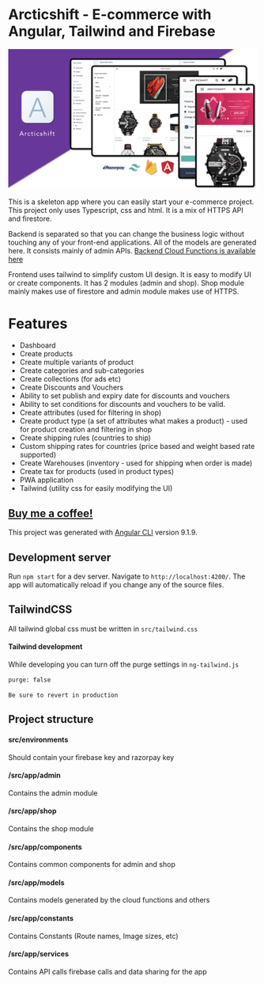 # Arcticshift - E-commerce with Angular, Tailwind and Firebase​

![Arcticshift - E-commerce with Angular, Tailwind and Firebase​](/arcticshift-screens.png?raw=true)

This is a skeleton app where you can easily start your e-commerce project. This project only uses Typescript, css and html. It is a mix of HTTPS API and firestore.

Backend is separated so that you can change the business logic without touching any of your front-end applications. All of the models are generated here. It consists mainly of admin APIs. [Backend Cloud Functions is available here](https://github.com/saeed-abdul-rahim/arcticshift-functions)

Frontend uses tailwind to simplify custom UI design. It is easy to modify UI or create components. It has 2 modules (admin and shop). Shop module mainly makes use of firestore and admin module makes use of HTTPS.

# Features

- Dashboard
- Create products
- Create multiple variants of product
- Create categories and sub-categories
- Create collections (for ads etc)
- Create Discounts and Vouchers
- Ability to set publish and expiry date for discounts and vouchers
- Ability to set conditions for discounts and vouchers to be valid.
- Create attributes (used for filtering in shop)
- Create product type (a set of attributes what makes a product) - used for product creation and filtering in shop
- Create shipping rules (countries to ship)
- Custom shipping rates for countries (price based and weight based rate supported)
- Create Warehouses (inventory - used for shipping when order is made)
- Create tax for products (used in product types)
- PWA application
- Tailwind (utility css for easily modifying the UI)

## [Buy me a coffee!](https://www.buymeacoffee.com/saeedar)

This project was generated with [Angular CLI](https://github.com/angular/angular-cli) version 9.1.9.

## Development server

Run `npm start` for a dev server. Navigate to `http://localhost:4200/`. The app will automatically reload if you change any of the source files.

## TailwindCSS

All tailwind global css must be written in `src/tailwind.css`

#### Tailwind development

While developing you can turn off the purge settings in `ng-tailwind.js`
```
purge: false
```
`Be sure to revert in production`

## Project structure

#### src/environments
Should contain your firebase key and razorpay key

#### /src/app/admin
Contains the admin module

#### /src/app/shop
Contains the shop module

#### /src/app/components
Contains common components for admin and shop

#### /src/app/models
Contains models generated by the cloud functions and others

#### /src/app/constants
Contains Constants (Route names, Image sizes, etc)

#### /src/app/services
Contains API calls firebase calls and data sharing for the app



